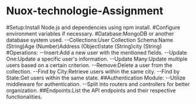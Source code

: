 # Nuox-technologie-Assignment
#Setup:Install Node.js and dependencies using npm install.
#Configure environment variables if necessary.
#Database:MongoDB or another database system used.
--Collections:User Collection Schema:Name (String)Age (Number)Address (Object)state (String)city (String)
#Operations:
--Insert:Add a new user with the mentioned fields.
--Update One:Update a specific user's information.
--Update Many:Update multiple users based on a certain criterion.
--Remove:Delete a user from the collection.
--Find by City:Retrieve users within the same city.
--Find by State:Get users within the same state.
##Authentication Module:
--Utilize middleware for authentication.
--Split into routers and controllers for better organization.
##Endpoints:List the API endpoints and their respective functionalities.
